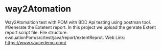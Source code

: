 # way2Atomation
Way2Atomaition test with POM with BDD
Api testing using postman tool.
#Generate the Extetent report.
In this project we upload the genrate Extent report script file.
File structure: evaluationPom/src/test/java/report/extentReprot.
Web Link: https://www.saucedemo.com/
